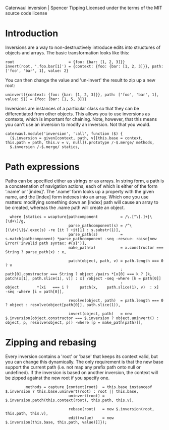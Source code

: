 Caterwaul inversion | Spencer Tipping
Licensed under the terms of the MIT source code license

# Introduction

Inversions are a way to non-destructively introduce edits into structures of objects and arrays. The basic transformation looks like this:

    root                        = {foo: {bar: [1, 2, 3]}}
    invert(root, '.foo.bar[1]') = {context: {foo: {bar: [1, 2, 3]}}, path: ['foo', 'bar', 1], value: 2}

You can then change the value and 'un-invert' the result to zip up a new root:

    uninvert({context: {foo: {bar: [1, 2, 3]}}, path: ['foo', 'bar', 1], value: 5}) = {foo: {bar: [1, 5, 3]}}

Inversions are instances of a particular class so that they can be differentiated from other objects. This allows you to use inversions as contexts, which is important for chaining. Note, however, that
this means you can't use an inversion to modify an inversion. Not that you would.

    caterwaul.module('inversion', ':all', function ($) {
      ($.inversion = given[context, path, v][this.base = context, this.path = path, this.v = v, null]).prototype /-$.merge/ methods,
      $.inversion /-$.merge/ statics,

# Path expressions

Paths can be specified either as strings or as arrays. In string form, a path is a concatenation of navigation actions, each of which is either of the form '.name' or '[index]'. The '.name' form looks up
a property with the given name, and the [index] form indexes into an array. Which one you use matters: modifying something down an [index] path will cause an array to be created, whereas the .name path
will create an object.

      where [statics = wcapture[pathcomponent          = /\.[^\[.]+|\[\d+\]/g,
                                parse_pathcomponent(s) = /^\[(\d+)\]$/.exec(s) -re [it ? +it[1] : s.substr(1)],
                                parse_path(s)          = s.match(pathcomponent) *parse_pathcomponent -seq -rescue- raise[new Error('invalid path syntax: #{s}')],
                                make_path(x)           = x.constructor === String ? parse_path(x) : x,

                                patch(object, path, v) = path.length === 0              ? v
                                                       : path[0].constructor === String ? object /pairs *[x[0] === k ? [k, patch(x[1], path.slice(1), v)] : x] /object -seq -where [k = path[0]]
                                                       :                                  object        *[xi   === i ?     patch(x,    path.slice(1), v)  : x]         -seq -where [i = path[0]],

                                resolve(object, path)  = path.length === 0 ? object : resolve(object[path[0]], path.slice(1)),

                                invert(object, path)   = new $.inversion(object.constructor === $.inversion ? object.uninvert() : object, p, resolve(object, p)) -where [p = make_path(path)]],

# Zipping and rebasing

Every inversion contains a 'root' or 'base' that keeps its context valid, but you can change this dynamically. The only requirement is that the new base support the current path (i.e. not map any prefix
path onto null or undefined). If the inversion is based on another inversion, the context will be zipped against the new root if you specify one.

             methods = capture [context(root)  = this.base instanceof $.inversion ? this.base.uninvert(root) : root || this.base,
                                uninvert(root) = $.inversion.patch(this.context(root), this.path, this.v),

                                rebase(root)   = new $.inversion(root, this.path, this.v),
                                edit(value)    = new $.inversion(this.base, this.path, value)]]});